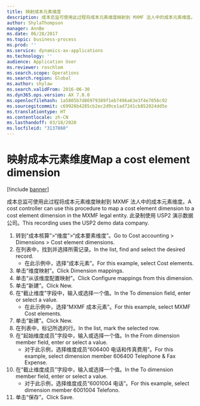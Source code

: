 ```yaml
---
title: 映射成本元素维度
description: 成本总监可使用此过程将成本元素维度映射到 MXMF 法人中的成本元素维度。
author: ShylaThompson
manager: AnnBe
ms.date: 06/28/2017
ms.topic: business-process
ms.prod: ''
ms.service: dynamics-ax-applications
ms.technology: ''
audience: Application User
ms.reviewer: roschlom
ms.search.scope: Operations
ms.search.region: Global
ms.author: shylaw
ms.search.validFrom: 2016-06-30
ms.dyn365.ops.version: AX 7.0.0
ms.openlocfilehash: 1a5805b7d86979389f1eb7496a63e3f4e7056c92
ms.sourcegitcommit: c69926b4285cb2ec2d9ce1ad72d1cb852024dd5e
ms.translationtype: HT
ms.contentlocale: zh-CN
ms.lasthandoff: 03/18/2020
ms.locfileid: "3137860"
---
```

# <a name="map-a-cost-element-dimension"></a><span data-ttu-id="05c09-103">映射成本元素维度</span><span class="sxs-lookup"><span data-stu-id="05c09-103">Map a cost element dimension</span></span>

[!include [banner](../../includes/banner.md)]

<span data-ttu-id="05c09-104">成本总监可使用此过程将成本元素维度映射到 MXMF 法人中的成本元素维度。</span><span class="sxs-lookup"><span data-stu-id="05c09-104">A cost controller can use this procedure to map a cost element dimension to a cost element dimension in the MXMF legal entity.</span></span> <span data-ttu-id="05c09-105">此录制使用 USP2 演示数据公司。</span><span class="sxs-lookup"><span data-stu-id="05c09-105">This recording uses the USP2 demo data company.</span></span>

1. <span data-ttu-id="05c09-106">转到“成本核算”>“维度”>“成本要素维度”。</span><span class="sxs-lookup"><span data-stu-id="05c09-106">Go to Cost accounting > Dimensions > Cost element dimensions.</span></span>
2. <span data-ttu-id="05c09-107">在列表中，找到并选择所需记录。</span><span class="sxs-lookup"><span data-stu-id="05c09-107">In the list, find and select the desired record.</span></span>
    * <span data-ttu-id="05c09-108">在此示例中，选择“成本元素”。</span><span class="sxs-lookup"><span data-stu-id="05c09-108">For this example, select Cost elements.</span></span>  
3. <span data-ttu-id="05c09-109">单击“维度映射”。</span><span class="sxs-lookup"><span data-stu-id="05c09-109">Click Dimension mappings.</span></span>
4. <span data-ttu-id="05c09-110">单击“从该维度配置映射”。</span><span class="sxs-lookup"><span data-stu-id="05c09-110">Click Configure mappings from this dimension.</span></span>
5. <span data-ttu-id="05c09-111">单击“新建”。</span><span class="sxs-lookup"><span data-stu-id="05c09-111">Click New.</span></span>
6. <span data-ttu-id="05c09-112">在“截止维度”字段中，输入或选择一个值。</span><span class="sxs-lookup"><span data-stu-id="05c09-112">In the To dimension field, enter or select a value.</span></span>
    * <span data-ttu-id="05c09-113">在此示例中，选择“MXMF 成本元素”。</span><span class="sxs-lookup"><span data-stu-id="05c09-113">For this example, select MXMF Cost elements.</span></span>  
7. <span data-ttu-id="05c09-114">单击“新建”。</span><span class="sxs-lookup"><span data-stu-id="05c09-114">Click New.</span></span>
8. <span data-ttu-id="05c09-115">在列表中，标记所选的行。</span><span class="sxs-lookup"><span data-stu-id="05c09-115">In the list, mark the selected row.</span></span>
9. <span data-ttu-id="05c09-116">在“起始维度成员”字段中，输入或选择一个值。</span><span class="sxs-lookup"><span data-stu-id="05c09-116">In the From dimension member field, enter or select a value.</span></span>
    * <span data-ttu-id="05c09-117">对于此示例，选择维度成员“606400 电话和传真费用”。</span><span class="sxs-lookup"><span data-stu-id="05c09-117">For this example, select dimension member 606400 Telephone & Fax Expense.</span></span>  
10. <span data-ttu-id="05c09-118">在“截止维度成员”字段中，输入或选择一个值。</span><span class="sxs-lookup"><span data-stu-id="05c09-118">In the To dimension member field, enter or select a value.</span></span>
    * <span data-ttu-id="05c09-119">对于此示例，选择维度成员“6001004 电话”。</span><span class="sxs-lookup"><span data-stu-id="05c09-119">For this example, select dimension member 6001004 Telefono.</span></span>  
11. <span data-ttu-id="05c09-120">单击“保存”。</span><span class="sxs-lookup"><span data-stu-id="05c09-120">Click Save.</span></span>

